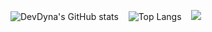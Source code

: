 ![DevDyna's GitHub stats](https://github-readme-stats.vercel.app/api?username=devdyna&show_icons=true&theme=onedark) &nbsp;&nbsp; ![Top Langs](https://github-readme-stats.vercel.app/api/top-langs/?username=devdyna&layout=compact&theme=onedark) &nbsp;&nbsp; ![](https://github-readme-stats.vercel.app/api/top-langs/?username=devdyna)


